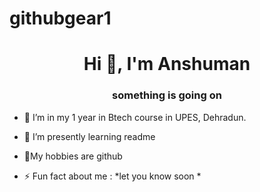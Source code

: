 # githubgear1
<h1 align="center">Hi 👋, I'm Anshuman </h1>
<h3 align="center"> something is going on</h3>

- 🔭 I’m in my 1 year in Btech course in UPES, Dehradun.
- 🌱 I’m presently learning  readme
- 💬My hobbies are github

- ⚡ Fun fact about me :   *let you know soon *
